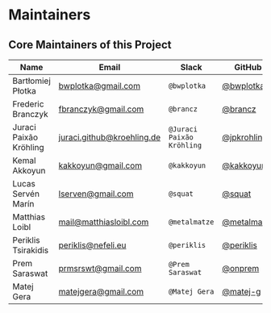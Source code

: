 # Maintainers

## Core Maintainers of this Project

| Name                   | Email                      | Slack                     | GitHub                                       | Company       |
|------------------------|----------------------------|---------------------------|----------------------------------------------|---------------|
| Bartłomiej Płotka      | bwplotka@gmail.com         | `@bwplotka`               | [@bwplotka](https://github.com/bwplotka)     | Red Hat       |
| Frederic Branczyk      | fbranczyk@gmail.com        | `@brancz`                 | [@brancz](https://github.com/brancz)         | Polar Signals |
| Juraci Paixão Kröhling | juraci.github@kroehling.de | `@Juraci Paixão Kröhling` | [@jpkrohling](https://github.com/jpkrohling) | Grafana       |
| Kemal Akkoyun          | kakkoyun@gmail.com         | `@kakkoyun`               | [@kakkoyun](https://github.com/kakkoyun)     | Polar Signals |
| Lucas Servén Marín     | lserven@gmail.com          | `@squat`                  | [@squat](https://github.com/squat)           | Unaffiliated  |
| Matthias Loibl         | mail@matthiasloibl.com     | `@metalmatze`             | [@metalmatze](https://github.com/metalmatze) | Polar Signals |
| Periklis Tsirakidis    | periklis@nefeli.eu         | `@periklis`               | [@periklis](https://github.com/periklis)     | Red Hat       |
| Prem Saraswat          | prmsrswt@gmail.com         | `@Prem Saraswat`          | [@onprem](https://github.com/onprem)         | Red Hat       |
| Matej Gera             | matejgera@gmail.com        | `@Matej Gera`             | [@matej-g](https://github.com/matej-g)       | Red Hat       |
